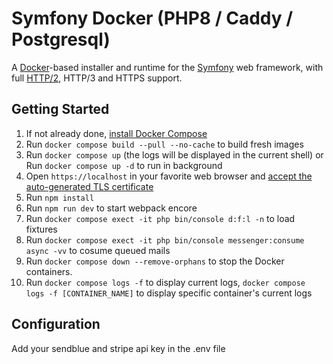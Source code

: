 # Symfony Docker (PHP8 / Caddy / Postgresql)

A [Docker](https://www.docker.com/)-based installer and runtime for the [Symfony](https://symfony.com) web framework, with full [HTTP/2](https://symfony.com/doc/current/weblink.html), HTTP/3 and HTTPS support.

## Getting Started

1. If not already done, [install Docker Compose](https://docs.docker.com/compose/install/)
2. Run `docker compose build --pull --no-cache` to build fresh images
3. Run `docker compose up` (the logs will be displayed in the current shell) or Run `docker compose up -d` to run in background 
4. Open `https://localhost` in your favorite web browser and [accept the auto-generated TLS certificate](https://stackoverflow.com/a/15076602/1352334)
5. Run  `npm install`
6. Run  `npm run dev` to start webpack encore
7. Run  `docker compose exect -it php bin/console d:f:l -n` to load fixtures
8. Run  `docker compose exect -it php bin/console messenger:consume async -vv` to cosume queued mails
9. Run `docker compose down --remove-orphans` to stop the Docker containers.
10. Run `docker compose logs -f` to display current logs, `docker compose logs -f [CONTAINER_NAME]` to display specific container's current logs

## Configuration
Add your sendblue and stripe api key in the .env file

